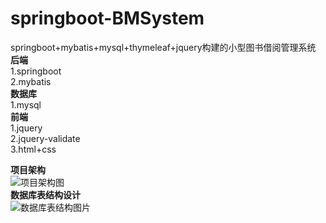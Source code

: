 # springboot-BMSystem
springboot+mybatis+mysql+thymeleaf+jquery构建的小型图书借阅管理系统  
**后端**  
1.springboot  
2.mybatis  
**数据库**  
1.mysql  
**前端**  
1.jquery  
2.jquery-validate  
3.html+css  

**项目架构**  
![项目架构图](https://github.com/yangxuechen/springboot-BMSystem/blob/master/resource/images/project.png)  
**数据库表结构设计**  
![数据库表结构图片](https://github.com/yangxuechen/springboot-BMSystem/blob/master/resource/images/dataBase.png)  




